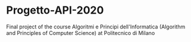 # Progetto-API-2020
Final project of the course Algoritmi e Principi dell'Informatica (Algorithm and Principles of Computer Science) at Politecnico di Milano
